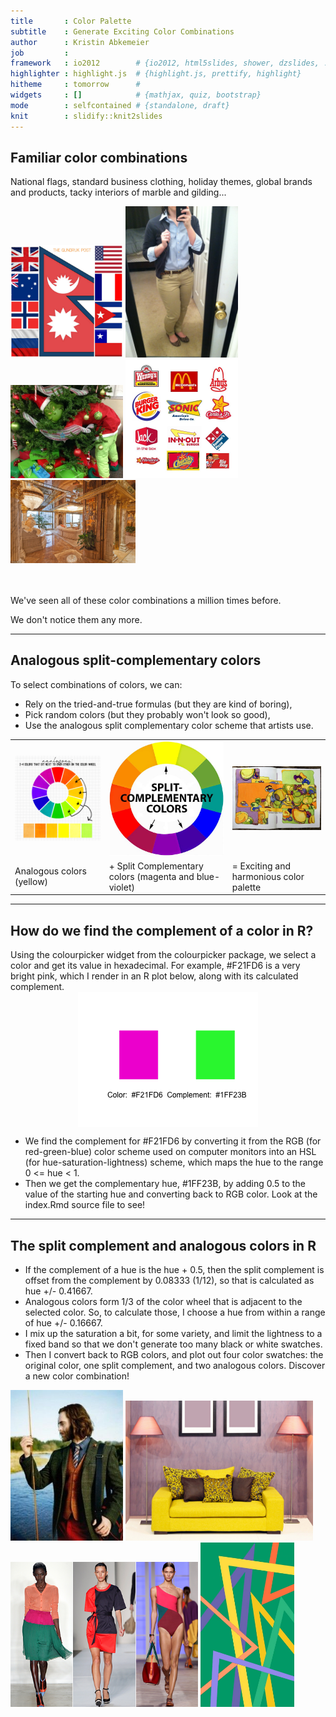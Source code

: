 ```yaml
---
title       : Color Palette
subtitle    : Generate Exciting Color Combinations
author      : Kristin Abkemeier
job         : 
framework   : io2012        # {io2012, html5slides, shower, dzslides, ...}
highlighter : highlight.js  # {highlight.js, prettify, highlight}
hitheme     : tomorrow      # 
widgets     : []            # {mathjax, quiz, bootstrap}
mode        : selfcontained # {standalone, draft}
knit        : slidify::knit2slides
---
```


## Familiar color combinations

National flags, standard business clothing, holiday themes, global brands and products, tacky interiors of marble and gilding...

<div style='text-align: left;'>
    <img width='180' src='World-Flag.jpg' />
    <img width='180' src='img_9758.jpg' />
    <img width='180' src='grinch-christmas-trees-artificial-tree-skirt-ideas-on-pinterestgrinch-decorations-1024x845.jpg' />
    <img width='180' src='Good-Fast-Food-Restaurant-Logos-65-For-Logos-Free-Download-with-Fast-Food-Restaurant-Logos.jpg' />
    <img width='200' src='2D9411AD00000578-3303819-image-a-1_1446653257605.jpg' />
</div>

<br /><br />
We've seen all of these color combinations a million times before.

We don't notice them any more.

---

## Analogous split-complementary colors

To select combinations of colors, we can:

- Rely on the tried-and-true formulas (but they are kind of boring), 
- Pick random colors (but they probably won't look so good),
- Use the analogous split complementary color scheme that artists use.

<div style='text-align: left; vertical-align: text-center;'>
    <table>
    <tr>
    <td>
    <img width='300' src='251f13dc4c70f84be2896c22b37ba521.png' />
    </td>
    <td>
    <img width='300' src='ColorWheel-SplitComp.jpg' />
    </td>
    <td>
    <img width='300' src='colored-glass-analogous-split-complements-color-schemes-ink-watercolor-chris-carter-artit-090912-web.jpg' />
    </td>
    </tr>
    <tr>
    <td>Analogous colors (yellow)</td>
    <td>+ Split Complementary colors (magenta and blue-violet)</td>
    <td>= Exciting and harmonious color palette</td>
    </tr>
    </table>
</div>

---

## How do we find the complement of a color in R?

Using the colourpicker widget from the colourpicker package, we select a color and get its value in hexadecimal. For example, #F21FD6 is a very bright pink, which I render in an R plot below, along with its calculated complement.
<img src="figure/fig1-1.png" title="plot of chunk fig1" alt="plot of chunk fig1" style="display: block; margin: auto;" />

- We find the complement for #F21FD6 by converting it from the RGB (for red-green-blue) color scheme used on computer monitors into an HSL (for hue-saturation-lightness) scheme, which maps the hue to the range 0 <= hue < 1. 
- Then we get the complementary hue, #1FF23B, by adding 0.5 to the value of the starting hue and converting back to RGB color. Look at the index.Rmd source file to see!

---

## The split complement and analogous colors in R

- If the complement of a hue is the hue + 0.5, then the split complement is offset from the complement by 0.08333 (1/12), so that is calculated as hue +/- 0.41667.
- Analogous colors form 1/3 of the color wheel that is adjacent to the selected color. So, to calculate those, I choose a hue from within a range of hue +/- 0.16667.
- I mix up the saturation a bit, for some variety, and limit the lightness to a fixed band so that we don't generate too many black or white swatches.
- Then I convert back to RGB colors, and plot out four color swatches: the original color, one split complement, and two analogous colors. Discover a new color combination!

<div style='vertical-align: text-top;'>
    <img width='180' src='93268945512cf7415681dd821a14db23.jpg' />
    <img width='300' src='split-complimentary-yellow-couch-purple-walls.jpg' />
    <img width='300' src='9111871_orig.jpg' />
    <img width='150' src='home-design-split-complementary-color-scheme-examples-wonderful-photo-concept-best-images-on-615x1076.jpg' />
</div>
